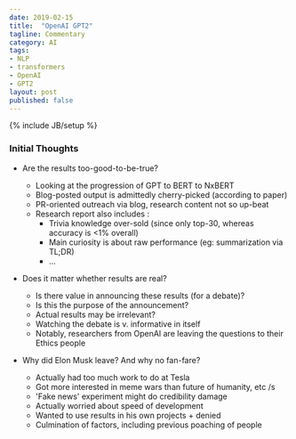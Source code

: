 ```yaml
---
date: 2019-02-15
title:  "OpenAI GPT2"
tagline: Commentary
category: AI
tags:
- NLP
- transformers
- OpenAI
- GPT2
layout: post
published: false
---
```

{% include JB/setup %}


### Initial Thoughts

*  Are the results too-good-to-be-true?
   -   Looking at the progression of GPT to BERT to NxBERT 
   -   Blog-posted output is admittedly cherry-picked (according to paper)
   -   PR-oriented outreach via blog, research content not so up-beat
   -   Research report also includes : 
       +   Trivia knowledge over-sold (since only top-30, whereas accuracy is &lt;1% overall)
       +   Main curiosity is about raw performance (eg: summarization via TL;DR)
       +   ...
   
   
*  Does it matter whether results are real?
   -   Is there value in announcing these results (for a debate)?
   -   Is this the purpose of the announcement?
   -   Actual results may be irrelevant?
   -   Watching the debate is v. informative in itself
   -   Notably, researchers from OpenAI are leaving the questions to their Ethics people



*  Why did Elon Musk leave?  And why no fan-fare?
   -   Actually had too much work to do at Tesla
   -   Got more interested in meme wars than future of humanity, etc  /s
   -   'Fake news' experiment might do credibility damage
   -   Actually worried about speed of development
   -   Wanted to use results in his own projects + denied
   -   Culmination of factors, including previous poaching of people
   

<!--
Trivia knowledge show tip-of-iceberg nature of what's being learned.

Per the [Week 8 (part c) CS294-158 Deep Unsupervised Learning (4/3/19) -- Ilya Sutskever](https://www.youtube.com/watch?v=X-B3nAN7YRM) lecture,
some certain number of parameters are required to learn the language 
(sentiment neuron only appears once the base language stuff is taken care of).
And the LMs have a lot of 'noise' that they find very 'attractive' - compared to the much less dense 'high level stuff'.

Basis of new idea : 
Perhaps the higher level stuff should be pulled from a DB rather than memorised within the network weights
(I have a plan...)
... but TransformerXL isn't going to give me decent sent2vec, unfortunately
      so have a look at random methods for sent2vec : https://arxiv.org/pdf/1901.10444.pdf

Useful: 
  *  https://github.com/google-research/bert/issues/276
  *  "To Tune or Not to Tune? Adapting Pretrained Representations to Diverse Tasks" : https://arxiv.org/pdf/1903.05987.pdf
  *  "NO TRAINING REQUIRED: EXPLORING RANDOM ENCODERS FOR SENTENCE CLASSIFICATION" : https://arxiv.org/pdf/1901.10444.pdf
  *  (?) Hierarchical Question Answering : ./2_Google_HierarchicalSearchWithBERT_1809.10658.pdf
     - https://arxiv.org/abs/1809.10658
     

  *  Write a beam-searcher - would be much more efficient than plain 'best of 100' current version
     - https://harangdev.github.io/deep-learning/recurrent-neural-networks/43/
     - https://github.com/CongBao/ChatBot/blob/master/chatbot/model.py#L189
     - Interesting : https://distill.pub/2017/ctc/
     - Twitter epic with pointers to updated ideas about Beam Search etc :
         +  https://twitter.com/thom_wolf/status/1124263846674345985
            = Beam bias fix : Correcting Length Bias in Neural Machine Translation 
               ~  https://arxiv.org/abs/1808.10006
               ~  p3 : Add 0.6*n_bpes (32k byte-pair encoding) as correction factor to sum(log_prob)...
            = Nucleus Sampling : The Curious Case of Neural Text Degeneration
               -  https://arxiv.org/abs/1904.09751 
               -  "Figure 1: Beam search leads to degenerate text, even when generated from GPT-2-117M, ..."
               -  "Maxims of Communication (Grice, 1975) have established that people optimize against stating the obvious, making highly predictable text unlikely to occur in practice."

            = Code : https://gist.github.com/thomwolf/1a5a29f6962089e871b94cbd09daf317
         +  Perhaps 'most popular' wasn't such a bad idea
         
         +  Either way, should incorporate early stopping (again)

  *  Finish creating USE embeddings to see value of supervised pretraining too
     - Universal Sentence Encoder (seems to work, but has supervised training) :
        +  We augment unsupervised learning with training on supervised data from the Stanford Natural Language Inference (SNLI) corpus (Bowman et al., 2015).
     
  *  Add diagram of information flow (would be useful for poster too)
  
  *  Better sentence embedding : 
     - https://github.com/Separius/awesome-sentence-embedding
     - http://nlp.town/blog/sentence-similarity/
        +  https://github.com/henghuiz/SIF_transformer/blob/master/sif_embed/SIF_transformer.py
           =   https://github.com/PrincetonML/SIF
           =   "A Simple but Tough-to-Beat Baseline for Sentence Embeddings"
           =   https://openreview.net/forum?id=SyK00v5xx
        +  https://github.com/peter3125/sentence2vec
           =   https://github.com/vyraun/sentence2vec-1/blob/master/sentence2vec.py
  
  *  Experiment with different 'list of facts' schemes - to see whether it can be honed
     - eg: One sentence (/10) at a time, pick the highest confidence answer
        +  Still need answer probability
        +  Maybe scale it by 1/(len()^alpha)) to do comparisons
        +  However, in our case, shorter is probably better (needs testing...)
        +  *very* time-consuming.  Not clear ranking works at all
        
  *  Eliminate answers that simply repeat the question (similarity>0.5)
     - Need to return list of answers, so that second (or third, etc)-best can fill in
     - Also answers that are contained in the question verbatim
     - Also kill 'yes/no', 'i don't know', 'none' 'no one'
     
Workshop paper submitted to ICML...

----------


Important dates (https://aideadlin.es/?sub=ML,SP,NLP,DM) : 

*  (!) ICML Workshop on Self-Supervised Learning 
   -  https://sites.google.com/view/self-supervised-icml2019
      -  OLD : 
          -  DONE : Submission deadline: April 25, 2019 (Any time)
          -  Notifications: May 10, 2019
          -  Camera Ready: May 31, 2019 (Any time)
          -  Workshop: June 14 or 15, 2019 
      -  UPDATED : 
          -  Submission deadline: May 6, 2019 (Any time) == Tuesday in ~10days 8pm
          -  Notifications: May 13, 2019
   -  (ICML conf = Monday, 10 June - Saturday, 15 June)
      +  https://icml.cc/Conferences/2019/Schedule?type=Workshop
      +  Early registration pricing ends : May 19, 2019, 11:59 a.m. 

*  EMNLP-IJCNLP 2019 November 3-7, 2019. Hong Kong.                        (Abstract due 15-May, Paper due 21-May)
   -  https://www.emnlp-ijcnlp2019.org/calls/papers
   -  https://www.emnlp-ijcnlp2019.org/calls/demos  (due 1-July, including paper, screenshots and screencast explainer)
*  NeurIPS 2019 December 9-14, 2019. Vancouver Convention Centre, Canada.  (Abstract due 16-May, Paper due 23-May)


!-->